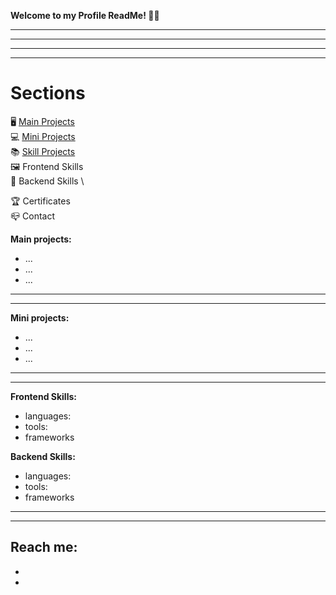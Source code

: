 **Welcome to my Profile ReadMe! 👋🏼**
_______________________________________________
_______________________________________________
_______________________________________________
_______________________________________________
# Sections
🖥 [Main Projects](https://github.com/lvtierne/mainprojects) \
💻 [Mini Projects](https://github.com/lvtierne/miniprojects) \
📚 [Skill Projects](https://github.com/lvtierne/skillsprojects) \
🖼 Frontend Skills \
🔌 Backend Skills \

🏆 Certificates \
📪 Contact 

**Main projects:**
  - ...
  - ...
  - ...
_______________________________________________
_______________________________________________
**Mini projects:**
- ...
- ...
- ...
_______________________________________________
_______________________________________________
**Frontend Skills:**
- languages:
- tools:
- frameworks

**Backend Skills:**
- languages:
- tools:
- frameworks
_______________________________________________
_______________________________________________

Reach me:
-
-
-

<!---
lvtierne/lvtierne is a ✨ special ✨ repository because its `README.md` (this file) appears on your GitHub profile.
You can click the Preview link to take a look at your changes.
--->
